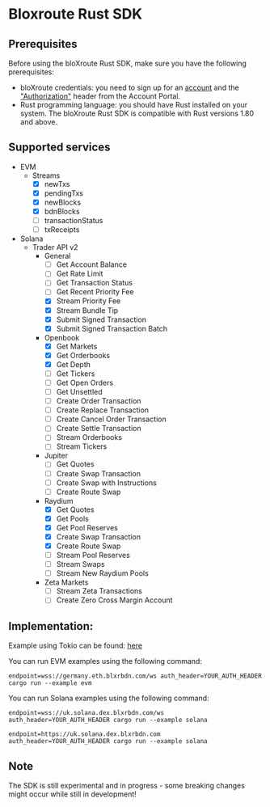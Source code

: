 # Bloxroute Rust SDK

## Prerequisites

Before using the bloXroute Rust SDK, make sure you have the following prerequisites:

- bloXroute credentials: you need to sign up for an [account][account] and the ["Authorization"][authorization] header from the Account Portal.
- Rust programming language: you should have Rust installed on your system. The bloXroute Rust SDK is compatible with Rust versions 1.80 and above.

[account]: https://portal.bloxroute.com/register
[authorization]: https://docs.bloXroute.com/apis/authorization-headers

## Supported services

- EVM
    - Streams
        - [X] newTxs
        - [X] pendingTxs
        - [X] newBlocks
        - [X] bdnBlocks
        - [ ] transactionStatus
        - [ ] txReceipts
- Solana
    - Trader API v2
        - General 
            - [ ] Get Account Balance
            - [ ] Get Rate Limit
            - [ ] Get Transaction Status
            - [ ] Get Recent Priority Fee
            - [X] Stream Priority Fee
            - [X] Stream Bundle Tip
            - [X] Submit Signed Transaction
            - [X] Submit Signed Transaction Batch
        - Openbook
            - [X] Get Markets
            - [X] Get Orderbooks
            - [X] Get Depth
            - [ ] Get Tickers
            - [ ] Get Open Orders
            - [ ] Get Unsettled
            - [ ] Create Order Transaction
            - [ ] Create Replace Transaction
            - [ ] Create Cancel Order Transaction
            - [ ] Create Settle Transaction
            - [ ] Stream Orderbooks
            - [ ] Stream Tickers
        - Jupiter
            - [ ] Get Quotes
            - [ ] Create Swap Transaction
            - [ ] Create Swap with Instructions
            - [ ] Create Route Swap
        - Raydium
            - [X] Get Quotes
            - [X] Get Pools
            - [X] Get Pool Reserves
            - [X] Create Swap Transaction
            - [X] Create Route Swap
            - [ ] Stream Pool Reserves
            - [ ] Stream Swaps
            - [ ] Stream New Raydium Pools
        - Zeta Markets
            - [ ] Stream Zeta Transactions
            - [ ] Create Zero Cross Margin Account

## Implementation:
<p>Example using Tokio can be found: <a href="https://github.com/hjawhar/bloxroute-sdk-rs/tree/master/examples/tokio">here</a></p>
<p>You can run EVM examples using the following command:</p>

```
endpoint=wss://germany.eth.blxrbdn.com/ws auth_header=YOUR_AUTH_HEADER cargo run --example evm
```

<p>You can run Solana examples using the following command:</p>

```
endpoint=wss://uk.solana.dex.blxrbdn.com/ws auth_header=YOUR_AUTH_HEADER cargo run --example solana
```

```
endpoint=https://uk.solana.dex.blxrbdn.com auth_header=YOUR_AUTH_HEADER cargo run --example solana
```


## Note
<p>
The SDK is still experimental and in progress - some breaking changes might occur while still in development!
</p>